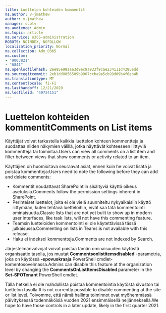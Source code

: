 ```yaml
---
title: Luettelon kohteiden kommentit
ms.author: v-jmathew
author: v-jmathew
manager: scotv
ms.audience: Admin
ms.topic: article
ms.service: o365-administration
ROBOTS: NOINDEX, NOFOLLOW
localization_priority: Normal
ms.collection: Adm_O365
ms.custom:
- "9003821"
- "6841"
ms.openlocfilehash: 2ee95e98aae3d9ec9a933f9cae234111d4285edd
ms.sourcegitcommit: 2eb1dd0856509b9907ccba9a5cb99d09b4f6eb4b
ms.translationtype: MT
ms.contentlocale: fi-FI
ms.lasthandoff: 12/21/2020
ms.locfileid: "49724151"
---
```

# <a name="comments-on-list-items"></a><span data-ttu-id="3f509-102">Luettelon kohteiden kommentit</span><span class="sxs-lookup"><span data-stu-id="3f509-102">Comments on List items</span></span>

<span data-ttu-id="3f509-103">Käyttäjät voivat tarkastella kaikkia luettelon kohteen kommentteja ja suodattaa niiden näkymien välillä, jotka näyttävät kohteeseen liittyviä kommentteja tai toimintaa.</span><span class="sxs-lookup"><span data-stu-id="3f509-103">Users can view all comments on a list item and filter between views that show comments or activity related to an item.</span></span>

<span data-ttu-id="3f509-104">Käyttäjien on huomioitava seuraavat asiat, ennen kuin he voivat lisätä ja poistaa kommentteja:</span><span class="sxs-lookup"><span data-stu-id="3f509-104">Users need to note the following before they can add and delete comments:</span></span>

- <span data-ttu-id="3f509-105">Kommentit noudattavat SharePointiin sisältyviä käyttö oikeus asetuksia.</span><span class="sxs-lookup"><span data-stu-id="3f509-105">Comments follow the permission settings inherent in SharePoint.</span></span>
- <span data-ttu-id="3f509-106">Perinteiset luettelot, joita ei ole vielä suunniteltu nykyaikaisiin käyttö liittymään, kuten tehtävä luetteloihin, eivät saa tätä kommentointi ominaisuutta.</span><span class="sxs-lookup"><span data-stu-id="3f509-106">Classic lists that are not yet built to show up in modern user interfaces, like task lists, will not have this commenting feature.</span></span>
- <span data-ttu-id="3f509-107">Teamsin luetteloiden kommentointi ei ole käytettävissä tässä julkaisussa.</span><span class="sxs-lookup"><span data-stu-id="3f509-107">Commenting on lists in Teams is not available with this release.</span></span>
- <span data-ttu-id="3f509-108">Haku ei indeksoi kommentteja.</span><span class="sxs-lookup"><span data-stu-id="3f509-108">Comments are not indexed by Search.</span></span>

<span data-ttu-id="3f509-109">Järjestelmänvalvojat voivat poistaa tämän ominaisuuden käytöstä organisaatio tasolla, jos muutat **Commentsonlistitemsdisabled** -parametria, joka on käytössä **-spovuokraaja** PowerShell cmdlet-komentosovelmassa.</span><span class="sxs-lookup"><span data-stu-id="3f509-109">Admins can disable this feature at the organization level by changing the **CommentsOnListItemsDisabled** parameter in the **Set-SPOTenant** PowerShell cmdlet.</span></span>

<span data-ttu-id="3f509-110">Tällä hetkellä ei ole mahdollista poistaa kommentointia käytöstä sivuston tai luettelon tasolla.</span><span class="sxs-lookup"><span data-stu-id="3f509-110">It is not currently possible to disable commenting at the site or list level.</span></span> <span data-ttu-id="3f509-111">Toivomme, että nämä hallinta toiminnot ovat myöhemmässä päivityksessä todennäköisiä vuoden 2021 ensimmäisellä neljänneksellä.</span><span class="sxs-lookup"><span data-stu-id="3f509-111">We hope to have those controls in a later update, likely in the first quarter 2021.</span></span>
